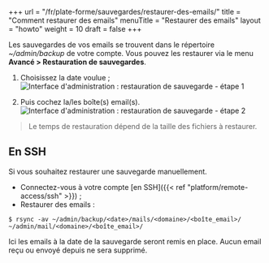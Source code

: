 +++
url = "/fr/plate-forme/sauvegardes/restaurer-des-emails/"
title = "Comment restaurer des emails"
menuTitle = "Restaurer des emails"
layout = "howto"
weight = 10
draft = false
+++

Les sauvegardes de vos emails se trouvent dans le répertoire _~/admin/backup_ de votre compte. Vous pouvez les restaurer via le menu **Avancé > Restauration de sauvegardes**.

1. Choisissez la date voulue ;
![Interface d'administration : restauration de sauvegarde - étape 1](/en/platform/backups/admin_panel_restoration1_fr.png)

2. Puis cochez la/les boîte(s) email(s).
![Interface d'administration : restauration de sauvegarde - étape 2](/en/platform/backups/admin_panel_restoration2-email_fr.png)

> Le temps de restauration dépend de la taille des fichiers à restaurer.


## En SSH

Si vous souhaitez restaurer une sauvegarde manuellement.

- Connectez-vous à votre compte [en SSH]({{< ref "platform/remote-access/ssh" >}}) ;
- Restaurer des emails :

```
$ rsync -av ~/admin/backup/<date>/mails/<domaine>/<boîte_email>/ ~/admin/mail/<domaine>/<boîte_email>/
```

Ici les emails à la date de la sauvegarde seront remis en place. Aucun email reçu ou envoyé depuis ne sera supprimé.
